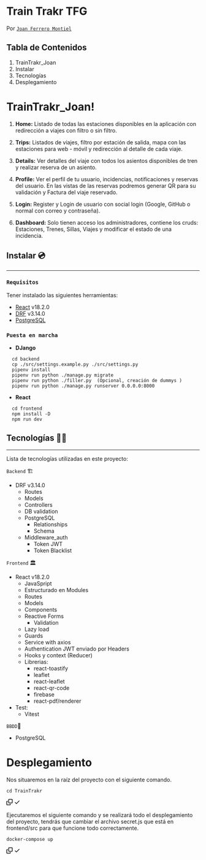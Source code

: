 # Train Trakr TFG

Por [`Joan Ferrero Montiel`](https://github.com/JoanFerrero)  

## Tabla de Contenidos

1. TrainTrakr_Joan
2. Instalar
3. Tecnologías
4. Desplegamiento

# TrainTrakr_Joan! 

1. **Home:**
   Listado de todas las estaciones disponibles en la aplicación con redirección a viajes con filtro o sin filtro.

2. **Trips:**
   Listados de viajes, filtro por estación de salida, mapa con las estaciones para web - móvil y redirección al detalle de cada viaje.

3. **Details:**
   Ver detalles del viaje con todos los asientos disponibles de tren y realizar reserva de un asiento.

4. **Profile:**
      Ver el perfil de tu usuario, incidencias, notificaciones y reservas del usuario.
      En las vistas de las reservas podremos generar QR para su validación y Factura del viaje reservado.

6. **Login:**
   Register y Login de usuario con social login (Google, GitHub o normal con correo y contraseña).

7. **Dashboard:**
   Solo tienen acceso los administradores, contiene los cruds: Estaciones, Trenes, Sillas, Viajes y modificar el estado de una incidencia.

## Instalar 💿

---

### `Requisitos`

Tener instalado las siguientes herramientas:

- [React](https://es.react.dev/) v18.2.0
- [DRF](https://www.djangoproject.com/) v3.14.0
- [PostgreSQL](https://www.postgresql.org/)

### `Puesta en marcha`

  - **DJango**
  ```
    cd backend
    cp ./src/settings.example.py ./src/settings.py
    pipenv install
    pipenv run python ./manage.py migrate
    pipenv run python ./filler.py  (Opcional, creación de dummys )
    pipenv run python ./manage.py runserver 0.0.0.0:8000
  ```
   - **React**
  ```
    cd frontend
    npm install -D
    npm run dev
  ```

## Tecnologías 👨‍💻

---

Lista de tecnologías utilizadas en este proyecto:

`Backend` 🏗️

- DRF v3.14.0
  - Routes
  - Models
  - Controllers
  - DB validation
  - PostgreSQL
     - Relationships
     - Schema
  - Middleware_auth
     - Token JWT
     - Token Blacklist

`Frontend` 🏛️

- React v18.2.0
  - JavaSpript
  - Estructurado en Modules
  - Routes
  - Models
  - Components
  - Reactive Forms
     - Validation
  - Lazy load
  - Guards
  - Service with axios
  - Authentication JWT enviado por Headers
  - Hooks y context (Reducer)
  - Librerias:
    - react-toastify
    - leaflet
    - react-leaflet
    - react-qr-code
    - firebase
    - react-pdf/renderer
 - Test:
    - Vitest 

`BBDD`💾

- PostgreSQL

# Desplegamiento

Nos situaremos en la raíz del proyecto con el siguiente comando.

<div class="snippet-clipboard-content notranslate position-relative overflow-auto"><pre class="notranslate"><code>cd TrainTrakr
</code></pre><div class="zeroclipboard-container">
    <clipboard-copy aria-label="Copy" class="ClipboardButton btn btn-invisible js-clipboard-copy m-2 p-0 tooltipped-no-delay d-flex flex-justify-center flex-items-center" data-copy-feedback="Copied!" data-tooltip-direction="w" value="docker-compose up" tabindex="0" role="button">
      <svg aria-hidden="true" height="16" viewBox="0 0 16 16" version="1.1" width="16" data-view-component="true" class="octicon octicon-copy js-clipboard-copy-icon">
    <path d="M0 6.75C0 5.784.784 5 1.75 5h1.5a.75.75 0 0 1 0 1.5h-1.5a.25.25 0 0 0-.25.25v7.5c0 .138.112.25.25.25h7.5a.25.25 0 0 0 .25-.25v-1.5a.75.75 0 0 1 1.5 0v1.5A1.75 1.75 0 0 1 9.25 16h-7.5A1.75 1.75 0 0 1 0 14.25Z"></path><path d="M5 1.75C5 .784 5.784 0 6.75 0h7.5C15.216 0 16 .784 16 1.75v7.5A1.75 1.75 0 0 1 14.25 11h-7.5A1.75 1.75 0 0 1 5 9.25Zm1.75-.25a.25.25 0 0 0-.25.25v7.5c0 .138.112.25.25.25h7.5a.25.25 0 0 0 .25-.25v-7.5a.25.25 0 0 0-.25-.25Z"></path>
</svg>
      <svg aria-hidden="true" height="16" viewBox="0 0 16 16" version="1.1" width="16" data-view-component="true" class="octicon octicon-check js-clipboard-check-icon color-fg-success d-none">
    <path d="M13.78 4.22a.75.75 0 0 1 0 1.06l-7.25 7.25a.75.75 0 0 1-1.06 0L2.22 9.28a.751.751 0 0 1 .018-1.042.751.751 0 0 1 1.042-.018L6 10.94l6.72-6.72a.75.75 0 0 1 1.06 0Z"></path>
</svg>
    </clipboard-copy>
  </div></div>

Ejecutaremos el siguiente comando y se realizará todo el desplegamiento del proyecto, tendrás que cambiar el archivo secret.js que está en frontend/src para que funcione todo correctamente.

<div class="snippet-clipboard-content notranslate position-relative overflow-auto"><pre class="notranslate"><code>docker-compose up
</code></pre><div class="zeroclipboard-container">
    <clipboard-copy aria-label="Copy" class="ClipboardButton btn btn-invisible js-clipboard-copy m-2 p-0 tooltipped-no-delay d-flex flex-justify-center flex-items-center" data-copy-feedback="Copied!" data-tooltip-direction="w" value="docker-compose up" tabindex="0" role="button">
      <svg aria-hidden="true" height="16" viewBox="0 0 16 16" version="1.1" width="16" data-view-component="true" class="octicon octicon-copy js-clipboard-copy-icon">
    <path d="M0 6.75C0 5.784.784 5 1.75 5h1.5a.75.75 0 0 1 0 1.5h-1.5a.25.25 0 0 0-.25.25v7.5c0 .138.112.25.25.25h7.5a.25.25 0 0 0 .25-.25v-1.5a.75.75 0 0 1 1.5 0v1.5A1.75 1.75 0 0 1 9.25 16h-7.5A1.75 1.75 0 0 1 0 14.25Z"></path><path d="M5 1.75C5 .784 5.784 0 6.75 0h7.5C15.216 0 16 .784 16 1.75v7.5A1.75 1.75 0 0 1 14.25 11h-7.5A1.75 1.75 0 0 1 5 9.25Zm1.75-.25a.25.25 0 0 0-.25.25v7.5c0 .138.112.25.25.25h7.5a.25.25 0 0 0 .25-.25v-7.5a.25.25 0 0 0-.25-.25Z"></path>
</svg>
      <svg aria-hidden="true" height="16" viewBox="0 0 16 16" version="1.1" width="16" data-view-component="true" class="octicon octicon-check js-clipboard-check-icon color-fg-success d-none">
    <path d="M13.78 4.22a.75.75 0 0 1 0 1.06l-7.25 7.25a.75.75 0 0 1-1.06 0L2.22 9.28a.751.751 0 0 1 .018-1.042.751.751 0 0 1 1.042-.018L6 10.94l6.72-6.72a.75.75 0 0 1 1.06 0Z"></path>
</svg>
    </clipboard-copy>
  </div></div>
